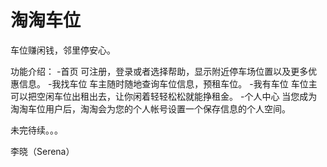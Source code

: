 # 淘淘车位

车位赚闲钱，邻里停安心。

功能介绍：
-首页 可注册，登录或者选择帮助，显示附近停车场位置以及更多优惠信息。
-我找车位 车主随时随地查询车位信息，预租车位。
-我有车位 车位主可以把空闲车位出租出去，让你闲着轻轻松松就能挣租金。
-个人中心 当您成为淘淘车位用户后，淘淘会为您的个人帐号设置一个保存信息的个人空间。

未完待续。。。

李晓（Serena）
